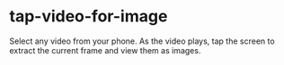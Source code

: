# tap-video-for-image
Select any video from your phone. As the video plays, tap the screen to extract the current frame and view them as images.
